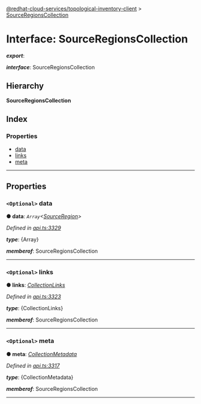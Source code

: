 [@redhat-cloud-services/topological-inventory-client](../README.md) > [SourceRegionsCollection](../interfaces/sourceregionscollection.md)

# Interface: SourceRegionsCollection

*__export__*: 

*__interface__*: SourceRegionsCollection

## Hierarchy

**SourceRegionsCollection**

## Index

### Properties

* [data](sourceregionscollection.md#data)
* [links](sourceregionscollection.md#links)
* [meta](sourceregionscollection.md#meta)

---

## Properties

<a id="data"></a>

### `<Optional>` data

**● data**: *`Array`<[SourceRegion](sourceregion.md)>*

*Defined in [api.ts:3329](https://github.com/RedHatInsights/javascript-clients/blob/master/packages/topological-inventory/api.ts#L3329)*

*__type__*: {Array}

*__memberof__*: SourceRegionsCollection

___
<a id="links"></a>

### `<Optional>` links

**● links**: *[CollectionLinks](collectionlinks.md)*

*Defined in [api.ts:3323](https://github.com/RedHatInsights/javascript-clients/blob/master/packages/topological-inventory/api.ts#L3323)*

*__type__*: {CollectionLinks}

*__memberof__*: SourceRegionsCollection

___
<a id="meta"></a>

### `<Optional>` meta

**● meta**: *[CollectionMetadata](collectionmetadata.md)*

*Defined in [api.ts:3317](https://github.com/RedHatInsights/javascript-clients/blob/master/packages/topological-inventory/api.ts#L3317)*

*__type__*: {CollectionMetadata}

*__memberof__*: SourceRegionsCollection

___

